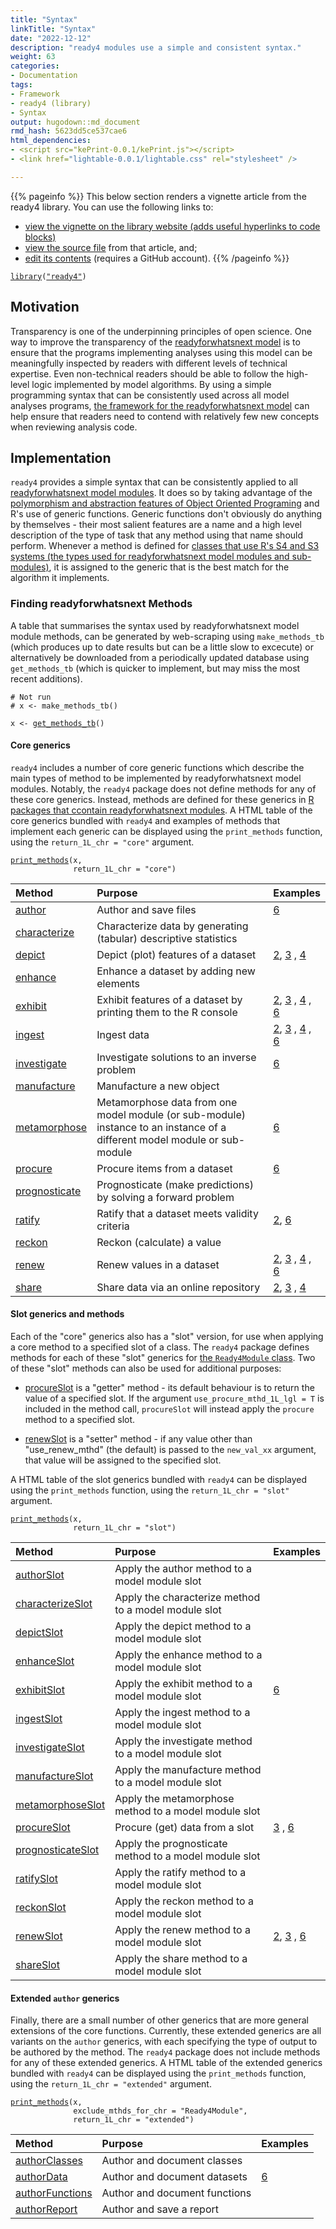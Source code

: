 ```yaml
---
title: "Syntax"
linkTitle: "Syntax"
date: "2022-12-12"
description: "ready4 modules use a simple and consistent syntax."
weight: 63
categories: 
- Documentation
tags: 
- Framework
- ready4 (library)
- Syntax
output: hugodown::md_document
rmd_hash: 5623dd5ce537cae6
html_dependencies:
- <script src="kePrint-0.0.1/kePrint.js"></script>
- <link href="lightable-0.0.1/lightable.css" rel="stylesheet" />

---
```


{{% pageinfo %}} This below section renders a vignette article from the ready4 library. You can use the following links to:

-   [view the vignette on the library website (adds useful hyperlinks to code blocks)](https://ready4-dev.github.io/ready4/articles/V_02.html)
-   [view the source file](https://github.com/ready4-dev/ready4/blob/main/vignettes/V_02.Rmd) from that article, and;
-   [edit its contents](https://github.com/ready4-dev/ready4/edit/main/vignettes/V_02.Rmd) (requires a GitHub account). {{% /pageinfo %}}

<div class="highlight">

</div>

<div class="highlight">

<pre class='chroma'><code class='language-r' data-lang='r'><span><span class='kr'><a href='https://rdrr.io/r/base/library.html'>library</a></span><span class='o'>(</span><span class='s'><a href='https://ready4-dev.github.io/ready4/'>"ready4"</a></span><span class='o'>)</span> </span></code></pre>

</div>

## Motivation

Transparency is one of the underpinning principles of open science. One way to improve the transparency of the [readyforwhatsnext model](https://www.ready4-dev.com) is to ensure that the programs implementing analyses using this model can be meaningfully inspected by readers with different levels of technical expertise. Even non-technical readers should be able to follow the high-level logic implemented by model algorithms. By using a simple programming syntax that can be consistently used across all model analyses programs, [the framework for the readyforwhatsnext model](https://www.ready4-dev.com/framework/) can help ensure that readers need to contend with relatively few new concepts when reviewing analysis code.

## Implementation

`ready4` provides a simple syntax that can be consistently applied to all [readyforwhatsnext model modules](V_01.html). It does so by taking advantage of the [polymorphism and abstraction features of Object Oriented Programing](V_03.html) and R's use of generic functions. Generic functions don't obviously do anything by themselves - their most salient features are a name and a high level description of the type of task that any method using that name should perform. Whenever a method is defined for [classes that use R's S4 and S3 systems (the types used for readyforwhatsnext model modules and sub-modules)](V_01.html), it is assigned to the generic that is the best match for the algorithm it implements.

### Finding readyforwhatsnext Methods

A table that summarises the syntax used by readyforwhatsnext model module methods, can be generated by web-scraping using `make_methods_tb` (which produces up to date results but can be a little slow to excecute) or alternatively be downloaded from a periodically updated database using `get_methods_tb` (which is quicker to implement, but may miss the most recent additions).

<div class="highlight">

<pre class='chroma'><code class='language-r' data-lang='r'><span><span class='c'># Not run</span></span>
<span><span class='c'># x &lt;- make_methods_tb()</span></span></code></pre>

</div>

<div class="highlight">

<pre class='chroma'><code class='language-r' data-lang='r'><span><span class='nv'>x</span> <span class='o'>&lt;-</span> <span class='nf'><a href='https://ready4-dev.github.io/ready4/reference/get_methods_tb.html'>get_methods_tb</a></span><span class='o'>(</span><span class='o'>)</span></span></code></pre>

</div>

#### Core generics

`ready4` includes a number of core generic functions which describe the main types of method to be implemented by readyforwhatsnext model modules. Notably, the `ready4` package does not define methods for any of these core generics. Instead, methods are defined for these generics in [R packages that ccontain readyforwhatsnext modules](V_04.html). A HTML table of the core generics bundled with `ready4` and examples of methods that implement each generic can be displayed using the `print_methods` function, using the `return_1L_chr = "core"` argument.

<div class="highlight">

<pre class='chroma'><code class='language-r' data-lang='r'><span><span class='nf'><a href='https://ready4-dev.github.io/ready4/reference/print_methods.html'>print_methods</a></span><span class='o'>(</span><span class='nv'>x</span>,</span>
<span>              return_1L_chr <span class='o'>=</span> <span class='s'>"core"</span><span class='o'>)</span></span>
</code></pre>
<table class="table table-hover table-condensed" style="margin-left: auto; margin-right: auto;">
<thead>
<tr>
<th style="text-align:left;">
Method
</th>
<th style="text-align:left;">
Purpose
</th>
<th style="text-align:left;">
Examples
</th>
</tr>
</thead>
<tbody>
<tr>
<td style="text-align:left;">
<a href="https://ready4-dev.github.io/ready4/reference/author-methods.html"> author </a>
</td>
<td style="text-align:left;">
Author and save files
</td>
<td style="text-align:left;">
<a href="https://ready4-dev.github.io/specific/articles/V_01.html" style="     ">6</a>
</td>
</tr>
<tr>
<td style="text-align:left;">
<a href="https://ready4-dev.github.io/ready4/reference/characterize-methods.html"> characterize </a>
</td>
<td style="text-align:left;">
Characterize data by generating (tabular) descriptive statistics
</td>
<td style="text-align:left;">
</td>
</tr>
<tr>
<td style="text-align:left;">
<a href="https://ready4-dev.github.io/ready4/reference/depict-methods.html"> depict </a>
</td>
<td style="text-align:left;">
Depict (plot) features of a dataset
</td>
<td style="text-align:left;">
<a href="https://ready4-dev.github.io/youthvars/articles/V_02.html" style="     ">2</a>, <a href="https://ready4-dev.github.io/scorz/articles/V_01.html" style="     ">3</a> , <a href="https://ready4-dev.github.io/scorz/articles/V_02.html" style="     ">4</a>
</td>
</tr>
<tr>
<td style="text-align:left;">
<a href="https://ready4-dev.github.io/ready4/reference/enhance-methods.html"> enhance </a>
</td>
<td style="text-align:left;">
Enhance a dataset by adding new elements
</td>
<td style="text-align:left;">
</td>
</tr>
<tr>
<td style="text-align:left;">
<a href="https://ready4-dev.github.io/ready4/reference/exhibit-methods.html"> exhibit </a>
</td>
<td style="text-align:left;">
Exhibit features of a dataset by printing them to the R console
</td>
<td style="text-align:left;">
<a href="https://ready4-dev.github.io/youthvars/articles/V_02.html" style="     ">2</a>, <a href="https://ready4-dev.github.io/scorz/articles/V_01.html" style="     ">3</a> , <a href="https://ready4-dev.github.io/scorz/articles/V_02.html" style="     ">4</a> , <a href="https://ready4-dev.github.io/specific/articles/V_01.html" style="     ">6</a>
</td>
</tr>
<tr>
<td style="text-align:left;">
<a href="https://ready4-dev.github.io/ready4/reference/ingest-methods.html"> ingest </a>
</td>
<td style="text-align:left;">
Ingest data
</td>
<td style="text-align:left;">
<a href="https://ready4-dev.github.io/youthvars/articles/V_02.html" style="     ">2</a>, <a href="https://ready4-dev.github.io/scorz/articles/V_01.html" style="     ">3</a> , <a href="https://ready4-dev.github.io/scorz/articles/V_02.html" style="     ">4</a> , <a href="https://ready4-dev.github.io/specific/articles/V_01.html" style="     ">6</a>
</td>
</tr>
<tr>
<td style="text-align:left;">
<a href="https://ready4-dev.github.io/ready4/reference/investigate-methods.html"> investigate </a>
</td>
<td style="text-align:left;">
Investigate solutions to an inverse problem
</td>
<td style="text-align:left;">
<a href="https://ready4-dev.github.io/specific/articles/V_01.html" style="     ">6</a>
</td>
</tr>
<tr>
<td style="text-align:left;">
<a href="https://ready4-dev.github.io/ready4/reference/manufacture-methods.html"> manufacture </a>
</td>
<td style="text-align:left;">
Manufacture a new object
</td>
<td style="text-align:left;">
</td>
</tr>
<tr>
<td style="text-align:left;">
<a href="https://ready4-dev.github.io/ready4/reference/metamorphose-methods.html"> metamorphose </a>
</td>
<td style="text-align:left;">
Metamorphose data from one model module (or sub-module) instance to an instance of a different model module or sub-module
</td>
<td style="text-align:left;">
<a href="https://ready4-dev.github.io/specific/articles/V_01.html" style="     ">6</a>
</td>
</tr>
<tr>
<td style="text-align:left;">
<a href="https://ready4-dev.github.io/ready4/reference/procure-methods.html"> procure </a>
</td>
<td style="text-align:left;">
Procure items from a dataset
</td>
<td style="text-align:left;">
<a href="https://ready4-dev.github.io/specific/articles/V_01.html" style="     ">6</a>
</td>
</tr>
<tr>
<td style="text-align:left;">
<a href="https://ready4-dev.github.io/ready4/reference/prognosticate-methods.html"> prognosticate </a>
</td>
<td style="text-align:left;">
Prognosticate (make predictions) by solving a forward problem
</td>
<td style="text-align:left;">
</td>
</tr>
<tr>
<td style="text-align:left;">
<a href="https://ready4-dev.github.io/ready4/reference/ratify-methods.html"> ratify </a>
</td>
<td style="text-align:left;">
Ratify that a dataset meets validity criteria
</td>
<td style="text-align:left;">
<a href="https://ready4-dev.github.io/youthvars/articles/V_02.html" style="     ">2</a>, <a href="https://ready4-dev.github.io/specific/articles/V_01.html" style="     ">6</a>
</td>
</tr>
<tr>
<td style="text-align:left;">
<a href="https://ready4-dev.github.io/ready4/reference/reckon-methods.html"> reckon </a>
</td>
<td style="text-align:left;">
Reckon (calculate) a value
</td>
<td style="text-align:left;">
</td>
</tr>
<tr>
<td style="text-align:left;">
<a href="https://ready4-dev.github.io/ready4/reference/renew-methods.html"> renew </a>
</td>
<td style="text-align:left;">
Renew values in a dataset
</td>
<td style="text-align:left;">
<a href="https://ready4-dev.github.io/youthvars/articles/V_02.html" style="     ">2</a>, <a href="https://ready4-dev.github.io/scorz/articles/V_01.html" style="     ">3</a> , <a href="https://ready4-dev.github.io/scorz/articles/V_02.html" style="     ">4</a> , <a href="https://ready4-dev.github.io/specific/articles/V_01.html" style="     ">6</a>
</td>
</tr>
<tr>
<td style="text-align:left;">
<a href="https://ready4-dev.github.io/ready4/reference/share-methods.html"> share </a>
</td>
<td style="text-align:left;">
Share data via an online repository
</td>
<td style="text-align:left;">
<a href="https://ready4-dev.github.io/youthvars/articles/V_02.html" style="     ">2</a>, <a href="https://ready4-dev.github.io/scorz/articles/V_01.html" style="     ">3</a> , <a href="https://ready4-dev.github.io/scorz/articles/V_02.html" style="     ">4</a>
</td>
</tr>
</tbody>
</table>

</div>

#### Slot generics and methods

Each of the "core" generics also has a "slot" version, for use when applying a core method to a specified slot of a class. The `ready4` package defines methods for each of these "slot" generics for [the `Ready4Module` class](V_01.html). Two of these "slot" methods can also be used for additional purposes:

-   [procureSlot](/ready4/reference/procureSlot-methods.html) is a "getter" method - its default behaviour is to return the value of a specified slot. If the argument `use_procure_mthd_1L_lgl = T` is included in the method call, `procureSlot` will instead apply the `procure` method to a specified slot.

-   [renewSlot](/ready4/reference/procureSlot-methods.html) is a "setter" method - if any value other than "use_renew_mthd" (the default) is passed to the `new_val_xx` argument, that value will be assigned to the specified slot.

A HTML table of the slot generics bundled with `ready4` can be displayed using the `print_methods` function, using the `return_1L_chr = "slot"` argument.

<div class="highlight">

<pre class='chroma'><code class='language-r' data-lang='r'><span><span class='nf'><a href='https://ready4-dev.github.io/ready4/reference/print_methods.html'>print_methods</a></span><span class='o'>(</span><span class='nv'>x</span>,</span>
<span>              return_1L_chr <span class='o'>=</span> <span class='s'>"slot"</span><span class='o'>)</span></span>
</code></pre>
<table class="table table-hover table-condensed" style="margin-left: auto; margin-right: auto;">
<thead>
<tr>
<th style="text-align:left;">
Method
</th>
<th style="text-align:left;">
Purpose
</th>
<th style="text-align:left;">
Examples
</th>
</tr>
</thead>
<tbody>
<tr>
<td style="text-align:left;">
<a href="https://ready4-dev.github.io/ready4/reference/authorSlot-methods.html"> authorSlot </a>
</td>
<td style="text-align:left;">
Apply the author method to a model module slot
</td>
<td style="text-align:left;">
</td>
</tr>
<tr>
<td style="text-align:left;">
<a href="https://ready4-dev.github.io/ready4/reference/characterizeSlot-methods.html"> characterizeSlot </a>
</td>
<td style="text-align:left;">
Apply the characterize method to a model module slot
</td>
<td style="text-align:left;">
</td>
</tr>
<tr>
<td style="text-align:left;">
<a href="https://ready4-dev.github.io/ready4/reference/depictSlot-methods.html"> depictSlot </a>
</td>
<td style="text-align:left;">
Apply the depict method to a model module slot
</td>
<td style="text-align:left;">
</td>
</tr>
<tr>
<td style="text-align:left;">
<a href="https://ready4-dev.github.io/ready4/reference/enhanceSlot-methods.html"> enhanceSlot </a>
</td>
<td style="text-align:left;">
Apply the enhance method to a model module slot
</td>
<td style="text-align:left;">
</td>
</tr>
<tr>
<td style="text-align:left;">
<a href="https://ready4-dev.github.io/ready4/reference/exhibitSlot-methods.html"> exhibitSlot </a>
</td>
<td style="text-align:left;">
Apply the exhibit method to a model module slot
</td>
<td style="text-align:left;">
<a href="https://ready4-dev.github.io/specific/articles/V_01.html" style="     ">6</a>
</td>
</tr>
<tr>
<td style="text-align:left;">
<a href="https://ready4-dev.github.io/ready4/reference/ingestSlot-methods.html"> ingestSlot </a>
</td>
<td style="text-align:left;">
Apply the ingest method to a model module slot
</td>
<td style="text-align:left;">
</td>
</tr>
<tr>
<td style="text-align:left;">
<a href="https://ready4-dev.github.io/ready4/reference/investigateSlot-methods.html"> investigateSlot </a>
</td>
<td style="text-align:left;">
Apply the investigate method to a model module slot
</td>
<td style="text-align:left;">
</td>
</tr>
<tr>
<td style="text-align:left;">
<a href="https://ready4-dev.github.io/ready4/reference/manufactureSlot-methods.html"> manufactureSlot </a>
</td>
<td style="text-align:left;">
Apply the manufacture method to a model module slot
</td>
<td style="text-align:left;">
</td>
</tr>
<tr>
<td style="text-align:left;">
<a href="https://ready4-dev.github.io/ready4/reference/metamorphoseSlot-methods.html"> metamorphoseSlot </a>
</td>
<td style="text-align:left;">
Apply the metamorphose method to a model module slot
</td>
<td style="text-align:left;">
</td>
</tr>
<tr>
<td style="text-align:left;">
<a href="https://ready4-dev.github.io/ready4/reference/procureSlot-methods.html"> procureSlot </a>
</td>
<td style="text-align:left;">
Procure (get) data from a slot
</td>
<td style="text-align:left;">
<a href="https://ready4-dev.github.io/scorz/articles/V_01.html" style="     ">3</a> , <a href="https://ready4-dev.github.io/specific/articles/V_01.html" style="     ">6</a>
</td>
</tr>
<tr>
<td style="text-align:left;">
<a href="https://ready4-dev.github.io/ready4/reference/prognosticateSlot-methods.html"> prognosticateSlot </a>
</td>
<td style="text-align:left;">
Apply the prognosticate method to a model module slot
</td>
<td style="text-align:left;">
</td>
</tr>
<tr>
<td style="text-align:left;">
<a href="https://ready4-dev.github.io/ready4/reference/ratifySlot-methods.html"> ratifySlot </a>
</td>
<td style="text-align:left;">
Apply the ratify method to a model module slot
</td>
<td style="text-align:left;">
</td>
</tr>
<tr>
<td style="text-align:left;">
<a href="https://ready4-dev.github.io/ready4/reference/reckonSlot-methods.html"> reckonSlot </a>
</td>
<td style="text-align:left;">
Apply the reckon method to a model module slot
</td>
<td style="text-align:left;">
</td>
</tr>
<tr>
<td style="text-align:left;">
<a href="https://ready4-dev.github.io/ready4/reference/renewSlot-methods.html"> renewSlot </a>
</td>
<td style="text-align:left;">
Apply the renew method to a model module slot
</td>
<td style="text-align:left;">
<a href="https://ready4-dev.github.io/youthvars/articles/V_02.html" style="     ">2</a>, <a href="https://ready4-dev.github.io/scorz/articles/V_01.html" style="     ">3</a> , <a href="https://ready4-dev.github.io/specific/articles/V_01.html" style="     ">6</a>
</td>
</tr>
<tr>
<td style="text-align:left;">
<a href="https://ready4-dev.github.io/ready4/reference/shareSlot-methods.html"> shareSlot </a>
</td>
<td style="text-align:left;">
Apply the share method to a model module slot
</td>
<td style="text-align:left;">
</td>
</tr>
</tbody>
</table>

</div>

#### Extended `author` generics

Finally, there are a small number of other generics that are more general extensions of the core functions. Currently, these extended generics are all variants on the `author` generics, with each specifying the type of output to be authored by the method. The `ready4` package does not include methods for any of these extended generics. A HTML table of the extended generics bundled with `ready4` can be displayed using the `print_methods` function, using the `return_1L_chr = "extended"` argument.

<div class="highlight">

<pre class='chroma'><code class='language-r' data-lang='r'><span><span class='nf'><a href='https://ready4-dev.github.io/ready4/reference/print_methods.html'>print_methods</a></span><span class='o'>(</span><span class='nv'>x</span>,</span>
<span>              exclude_mthds_for_chr <span class='o'>=</span> <span class='s'>"Ready4Module"</span>,</span>
<span>              return_1L_chr <span class='o'>=</span> <span class='s'>"extended"</span><span class='o'>)</span></span>
</code></pre>
<table class="table table-hover table-condensed" style="margin-left: auto; margin-right: auto;">
<thead>
<tr>
<th style="text-align:left;">
Method
</th>
<th style="text-align:left;">
Purpose
</th>
<th style="text-align:left;">
Examples
</th>
</tr>
</thead>
<tbody>
<tr>
<td style="text-align:left;">
<a href="https://ready4-dev.github.io/ready4/reference/authorClasses-methods.html"> authorClasses </a>
</td>
<td style="text-align:left;">
Author and document classes
</td>
<td style="text-align:left;">
</td>
</tr>
<tr>
<td style="text-align:left;">
<a href="https://ready4-dev.github.io/ready4/reference/authorData-methods.html"> authorData </a>
</td>
<td style="text-align:left;">
Author and document datasets
</td>
<td style="text-align:left;">
<a href="https://ready4-dev.github.io/specific/articles/V_01.html" style="     ">6</a>
</td>
</tr>
<tr>
<td style="text-align:left;">
<a href="https://ready4-dev.github.io/ready4/reference/authorFunctions-methods.html"> authorFunctions </a>
</td>
<td style="text-align:left;">
Author and document functions
</td>
<td style="text-align:left;">
</td>
</tr>
<tr>
<td style="text-align:left;">
<a href="https://ready4-dev.github.io/ready4/reference/authorReport-methods.html"> authorReport </a>
</td>
<td style="text-align:left;">
Author and save a report
</td>
<td style="text-align:left;">
</td>
</tr>
</tbody>
</table>

</div>


